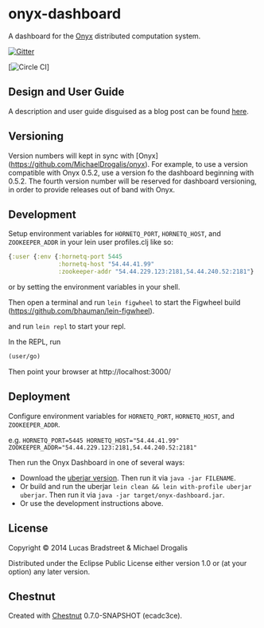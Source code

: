 # onyx-dashboard

A dashboard for the [Onyx](https://github.com/MichaelDrogalis/onyx) distributed computation system.

[![Gitter](https://badges.gitter.im/Join%20Chat.svg)](https://gitter.im/MichaelDrogalis/onyx?utm_source=badge&utm_medium=badge&utm_campaign=pr-badge&utm_content=badge)

[![Circle CI](https://circleci.com/gh/lbradstreet/onyx-dashboard.svg?style=svg)]

## Design and User Guide

A description and user guide disguised as a blog post can be found [here](http://lbradstreet.github.io/clojure/onyx/distributed-systems/2015/02/18/onyx-dashboard.html).

## Versioning

Version numbers will kept in sync with [Onyx]
(https://github.com/MichaelDrogalis/onyx). For example, to use a version
compatible with Onyx 0.5.2, use a version fo the dashboard beginning with
0.5.2. The fourth version number will be reserved for dashboard versioning, in
order to provide releases out of band with Onyx.

## Development

Setup environment variables for `HORNETQ_PORT`, `HORNETQ_HOST`, and
`ZOOKEEPER_ADDR` in your lein user profiles.clj like so:

```clojure
{:user {:env {:hornetq-port 5445
              :hornetq-host "54.44.41.99"
              :zookeeper-addr "54.44.229.123:2181,54.44.240.52:2181"}
```

or by setting the environment variables in your shell.

Then open a terminal and run `lein figwheel` to start the Figwheel build
(https://github.com/bhauman/lein-figwheel).

and run `lein repl` to start your repl.

In the REPL, run

```clojure
(user/go)
```

Then point your browser at http://localhost:3000/

## Deployment

Configure environment variables for `HORNETQ_PORT`, `HORNETQ_HOST`, and `ZOOKEEPER_ADDR`.

e.g. `HORNETQ_PORT=5445 HORNETQ_HOST="54.44.41.99" ZOOKEEPER_ADDR="54.44.229.123:2181,54.44.240.52:2181"` 

Then run the Onyx Dashboard in one of several ways:

* Download the [uberjar
version](https://github.com/lbradstreet/onyx-dashboard/releases).
  Then run it via `java -jar FILENAME`.
* Or build and run the uberjar `lein clean && lein with-profile uberjar uberjar`. 
Then run it via `java -jar target/onyx-dashboard.jar`.
* Or use the development instructions above.

## License

Copyright © 2014 Lucas Bradstreet & Michael Drogalis

Distributed under the Eclipse Public License either version 1.0 or (at
your option) any later version.

## Chestnut

Created with [Chestnut](http://plexus.github.io/chestnut/) 0.7.0-SNAPSHOT (ecadc3ce).
